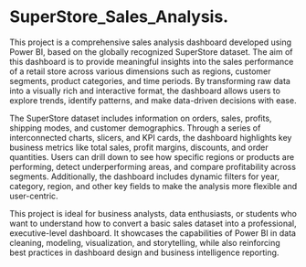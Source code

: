 # SuperStore_Sales_Analysis.

This project is a comprehensive sales analysis dashboard developed using Power BI, based on the globally recognized SuperStore dataset. The aim of this dashboard is to provide meaningful insights into the sales performance of a retail store across various dimensions such as regions, customer segments, product categories, and time periods. By transforming raw data into a visually rich and interactive format, the dashboard allows users to explore trends, identify patterns, and make data-driven decisions with ease.

The SuperStore dataset includes information on orders, sales, profits, shipping modes, and customer demographics. Through a series of interconnected charts, slicers, and KPI cards, the dashboard highlights key business metrics like total sales, profit margins, discounts, and order quantities. Users can drill down to see how specific regions or products are performing, detect underperforming areas, and compare profitability across segments. Additionally, the dashboard includes dynamic filters for year, category, region, and other key fields to make the analysis more flexible and user-centric.

This project is ideal for business analysts, data enthusiasts, or students who want to understand how to convert a basic sales dataset into a professional, executive-level dashboard. It showcases the capabilities of Power BI in data cleaning, modeling, visualization, and storytelling, while also reinforcing best practices in dashboard design and business intelligence reporting. 

